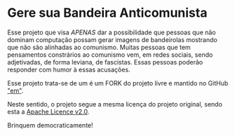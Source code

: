 # Gere sua Bandeira Anticomunista

Esse projeto que visa *APENAS* dar a possibilidade que pessoas que não dominam computação possam gerar imagens de bandeirolas mostrando que não são alinhadas ao comunismo. Muitas pessoas que tem pensamentos constrários ao comunismo vem, em redes sociais, sendo adjetivadas, de forma leviana, de fascistas. Essas pessoas poderão responder com humor à essas acusações.


Esse projeto trata-se de um é um FORK do projeto livre e mantido no GitHub ["em"](https://github.com/felipealencar/antifascismo). 

Neste sentido, o projeto segue a mesma licença do projeto original, sendo esta a [Apache Licence v2.0](http://www.apache.org/licenses/LICENSE-2.0 "Apache Licence v2.0").


Brinquem democraticamente!
